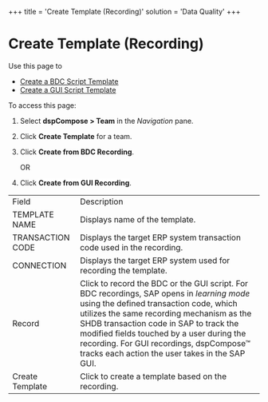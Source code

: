 +++
title = 'Create Template (Recording)'
solution = 'Data Quality'
+++

# Create Template (Recording)

<div class="use">

Use this page to

  - [Create a BDC Script Template](Create_a_BDC_Script_Template.htm)
  - [Create a GUI Script Template](Create_a_GUI_Script_Template.htm)

</div>

To access this page:

1.  Select <span style="font-weight: bold;">dspCompose \> Team</span> in
    the *Navigation* pane.

2.  Click <span style="font-weight: bold;">Create Template</span> for a
    team.

3.  Click <span style="font-weight: bold;">Create from BDC
    Recording</span>.
    
    OR

4.  Click <span style="background: #ffffff;font-weight: bold;">Create
    from GUI
Recording</span>.

|                  |                                                                                                                                                                                                                                                                                                                                                                        |
| ---------------- | ---------------------------------------------------------------------------------------------------------------------------------------------------------------------------------------------------------------------------------------------------------------------------------------------------------------------------------------------------------------------- |
| Field            | Description                                                                                                                                                                                                                                                                                                                                                            |
| TEMPLATE NAME    | Displays name of the template.                                                                                                                                                                                                                                                                                                                                         |
| TRANSACTION CODE | Displays the target ERP system transaction code used in the recording.                                                                                                                                                                                                                                                                                                 |
| CONNECTION       | Displays the target ERP system used for recording the template.                                                                                                                                                                                                                                                                                                        |
| Record           | Click to record the BDC or the GUI script. For BDC recordings, SAP opens in *learning mode* using the defined transaction code, which utilizes the same recording mechanism as the SHDB transaction code in SAP to track the modified fields touched by a user during the recording. For GUI recordings, dspCompose™ tracks each action the user takes in the SAP GUI. |
| Create Template  | Click to create a template based on the recording.                                                                                                                                                                                                                                                                                                                     |
